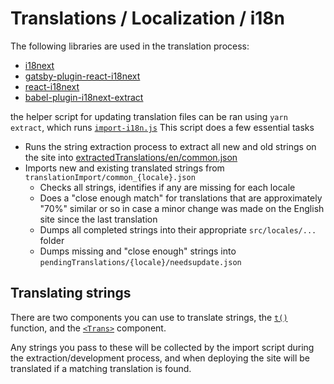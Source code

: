 # Translations / Localization / i18n

The following libraries are used in the translation process:

- [i18next](https://www.npmjs.com/package/i18next)
- [gatsby-plugin-react-i18next](https://www.npmjs.com/package/gatsby-plugin-react-i18next)
- [react-i18next](https://www.npmjs.com/package/react-i18next)
- [babel-plugin-i18next-extract](https://www.npmjs.com/package/babel-plugin-i18next-extract)

the helper script for updating translation files can be ran using `yarn extract`, which runs [`import-i18n.js`](import-i18n.js)
This script does a few essential tasks

- Runs the string extraction process to extract all new and old strings on the site into [extractedTranslations/en/common.json](extractedTranslations/en/common.json)
- Imports new and existing translated strings from `translationImport/common_{locale}.json`
  - Checks all strings, identifies if any are missing for each locale
  - Does a "close enough match" for translations that are approximately "70%" similar or so in case a minor change was made on the English site since the last translation
  - Dumps all completed strings into their appropriate `src/locales/...` folder
  - Dumps missing and "close enough" strings into `pendingTranslations/{locale}/needsupdate.json`

## Translating strings

There are two components you can use to translate strings, the [`t()`](https://react.i18next.com/latest/usetranslation-hook) function, and the [`<Trans>`](https://react.i18next.com/latest/trans-component) component.

Any strings you pass to these will be collected by the import script during the extraction/development process, and when deploying the site will be translated if a matching translation is found.
